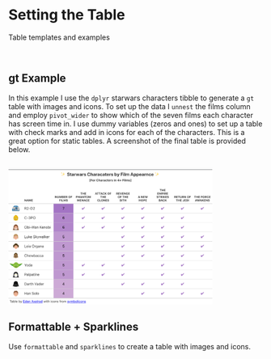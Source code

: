 # Setting the Table
Table templates and examples

<br>

## gt Example

In this example I use the `dplyr` starwars characters tibble to generate a `gt` table with images and icons. To set up the data I `unnest` the films column and employ `pivot_wider` to show which of the seven films each character has screen time in. I use dummy variables (zeros and ones) to set up a table with check marks and add in icons for each of the characters. This is a great option for static tables. A screenshot of the final table is provided below.   

<br>

  <img src="Images/starwars_gt.png" width="80%" height="80%">

<br>
 
## Formattable + Sparklines

Use `formattable` and `sparklines` to create a table with images and icons. 
 
<br>
